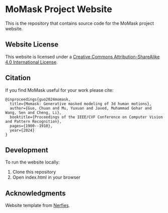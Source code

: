 # MoMask Project Website

This is the repository that contains source code for the MoMask project website.

## Website License

This website is licensed under a [Creative Commons Attribution-ShareAlike 4.0 International License](http://creativecommons.org/licenses/by-sa/4.0/).

## Citation

If you find MoMask useful for your work please cite:
```
@inproceedings{guo2024momask,
  title={Momask: Generative masked modeling of 3d human motions},
  author={Guo, Chuan and Mu, Yuxuan and Javed, Muhammad Gohar and Wang, Sen and Cheng, Li},
  booktitle={Proceedings of the IEEE/CVF Conference on Computer Vision and Pattern Recognition},
  pages={1900--1910},
  year={2024}
}
```

## Development

To run the website locally:

1. Clone this repository
2. Open index.html in your browser

## Acknowledgments

Website template from [Nerfies](https://github.com/nerfies/nerfies.github.io). 